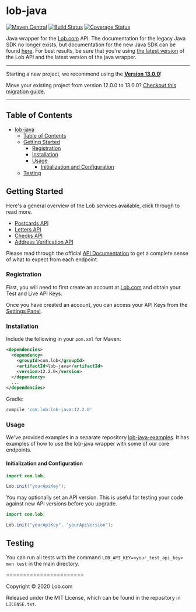 # lob-java

[![Maven Central](https://img.shields.io/maven-central/v/com.lob/lob-java.svg)](https://search.maven.org/#search%7Cga%7C1%7Cg%3A%22com.lob%22%20AND%20a%3A%22lob-java%22)
[![Build Status](https://secure.travis-ci.org/lob/lob-java.svg)](https://travis-ci.org/lob/lob-java)
[![Coverage Status](https://coveralls.io/repos/lob/lob-java/badge.svg?branch=master)](https://coveralls.io/r/lob/lob-java)

Java wrapper for the [Lob.com](https://lob.com) API. The documentation for the legacy Java SDK no longer exists, but documentation for the new Java SDK can be found [here](https://docs.lob.com/). For best results, be sure that you're using [the latest version](https://lob.com/docs/java#version) of the Lob API and the latest version of the java wrapper.

******
Starting a new project, we recommend using the <a href="https://github.com/lob/lob-java"><strong>Version 13.0.0</strong></a>!

Move your existing project from version 12.0.0 to 13.0.0? <a href="https://github.com/lob/lob-java/blob/main/MIGRATION.md">Checkout this migration guide.</a>
******

## Table of Contents

- [lob-java](#lob-java)
  - [Table of Contents](#table-of-contents)
  - [Getting Started](#getting-started)
    - [Registration](#registration)
    - [Installation](#installation)
    - [Usage](#usage)
      - [Initialization and Configuration](#initialization-and-configuration)
  - [Testing](#testing)

## Getting Started

Here's a general overview of the Lob services available, click through to read more.

- [Postcards API](https://lob.com/products/print-mail/postcards)
- [Letters API](https://lob.com/products/print-mail/letters)
- [Checks API](https://lob.com/products/print-mail/checks)
- [Address Verification API](https://lob.com/products/address-verification)

Please read through the official [API Documentation](https://docs.lob.com/) to get a complete sense of what to expect from each endpoint.

### Registration

First, you will need to first create an account at [Lob.com](https://dashboard.lob.com/#/register) and obtain your Test and Live API Keys.

Once you have created an account, you can access your API Keys from the [Settings Panel](https://dashboard.lob.com/#/settings).

### Installation

Include the following in your `pom.xml` for Maven:

```xml
<dependencies>
  <dependency>
    <groupId>com.lob</groupId>
    <artifactId>lob-java</artifactId>
    <version>12.2.0</version>
  </dependency>
  ...
</dependencies>
```

Gradle:

```groovy
compile 'com.lob:lob-java:12.2.0'
```

### Usage

We've provided examples in a separate repository [lob-java-examples](https://github.com/lob/lob-java-examples). It has examples of how to use the lob-java wrapper with some of our core endpoints.

#### Initialization and Configuration
```java
import com.lob;

Lob.init("yourApiKey");
```

You may optionally set an API version. This is useful for testing your code against new API versions before you upgrade.
```java
import com.lob;

Lob.init("yourApiKey", "yourApiVersion");
```

## Testing

You can run all tests with the command `LOB_API_KEY=<your_test_api_key> mvn test` in the main directory.

=======================

Copyright &copy; 2020 Lob.com

Released under the MIT License, which can be found in the repository in `LICENSE.txt`.
